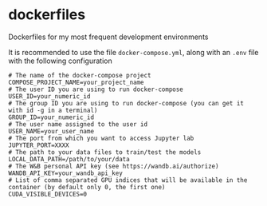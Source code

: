 # dockerfiles
Dockerfiles for my most frequent development environments

It is recommended to use the file `docker-compose.yml`, along with an `.env` file with the following configuration
```
# The name of the docker-compose project
COMPOSE_PROJECT_NAME=your_project_name
# The user ID you are using to run docker-compose
USER_ID=your_numeric_id
# The group ID you are using to run docker-compose (you can get it with id -g in a terminal)
GROUP_ID=your_numeric_id
# The user name assigned to the user id
USER_NAME=your_user_name
# The port from which you want to access Jupyter lab
JUPYTER_PORT=XXXX
# The path to your data files to train/test the models
LOCAL_DATA_PATH=/path/to/your/data
# The W&B personal API key (see https://wandb.ai/authorize)
WANDB_API_KEY=your_wandb_api_key
# List of comma separated GPU indices that will be available in the container (by default only 0, the first one)
CUDA_VISIBLE_DEVICES=0
```
